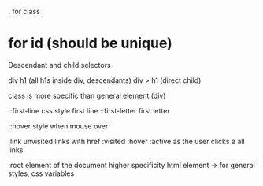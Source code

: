 . for class
# for id (should be unique)

Descendant and child selectors

div h1 (all h1s inside div, descendants)
div > h1 (direct child)

class is more specific than general element (div)

::first-line css style first line
::first-letter first letter

::hover style when mouse over

:link unvisited links with href
:visited
:hover
:active as the user clicks
a all links

:root element of the document higher specificity
html element -> for general styles, css variables